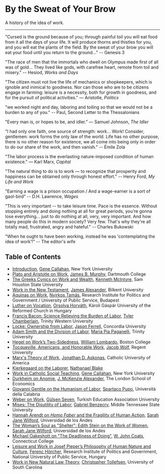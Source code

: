 # By the Sweat of Your Brow

A history of the idea of work.

__________

"Cursed is the ground because of you; through painful toil you will eat food from it
all the days of your life. It will produce thorns and thistles for you,
and you will eat the plants of the field. By the sweat of your brow
you will eat your food until you return to the ground..." -- Genesis 3

"The race of men that the immortals who dwell on Olympus made first of all was
of gold... They lived like gods, with carefree heart, remote from toil and
misery." -- Hesiod, *Works and Days*

"The citizen must not live the life of mechanics or shopkeepers, which is
ignoble and inimical to goodness. Nor can those who are to be citizens engage
in farming: leisure is a necessity, both for growth in goodness, and for the
pursuit of political activities." — Aristotle, *Politics*

"we worked night and day, laboring and toiling so that we would not be a burden
to any of you." -- Paul, Second Letter to the Thessalonians

"Every man is, or hopes to be, and idler.” — Samuel Johnson, *The Idler*

"I had only one faith, one source of strength: work... Work! Consider, gentlemen:
work forms the only law of the world. Life has no other purpose, there is no
other reason for existence, we all come into being only in order to do our
share of the work, and then vanish." -- Émile Zola

"The labor process is the everlasting nature-imposed condition of human
existence." — Karl Marx, *Capital*

"The natural thing to do is to work — to recognize that prosperity and
happiness can be obtained only through honest effort." -- Henry Ford, *My Life
and Work*

"Earning a wage is a prison occupation / 
And a wage-earner is a sort of gaol-bird" -- D.H. Lawrence, *Wages*

"This is very important -- to take leisure time. Pace is the essence. Without
stopping entirely and doing nothing at all for great periods, you're gonna lose
everything... just to do nothing at all, very, very important. And how many
people do this in modern society? Very few. That's why they're all totally mad,
frustrated, angry and hateful." -- Charles Bukowski

"When he ought to have been working, instead he was 'contemplating the idea of
work'!" -- The editor's wife


## Table of Contents

- [Introduction](abstracts/intro.md), [Gene Callahan](bios/callahan.md), New York University
- [Plato and Aristotle on Work](abstracts/plato.md), [James B. Murphy](bios/murphy.md), Dartmouth College
- [The Greeks Cynics on Work and Wealth](abstracts/cynics.md), [Kenneth
McIntyre](bios/mcintyre.md), Sam Houston State University
- [Work in the New Testament](abstracts/newtestament.md), [James
Alexander](bios/alexander.md), Bilkent University
- [Aquinas on Work](abstracts/aquinas.md), [Nyirkos Tamás](bios/nyirkos.md), Research Institute for Politics and Government /
University of Public Service, Budapest
- [Luther on Vocation](abstracts/luther.md), [Orsolya Horváth](bios/horvath.md), Károli Gáspár University of
the Reformed Church in Hungary
- [Francis Bacon: Science Relieving the Burden of Labor](abstracts/bacon.md),
[Tyler Chamberlain](bios/chamberlain.md), Trinity Western University
- [Locke: Ownership from Labor](abstracts/locke.md), [Jason
Ferrell](bios/ferrell.md), Concordia University
- [Adam Smith and the Division of Labor](abstracts/smith.md), [Maria Pia
Paganelli](bios/paganelli.md), Trinity University
- [Hegel on Work’s Two-Sidedness](abstracts/hegel.md), [William
Lombardo](bios/lombardo.md), Boston College
- [Tocqueville, Americans, and Honorable Work](abstracts/tocqueville.md), 
[Jacob Wolf](bios/wolf.md), Regent University
- [Marx's Theory of Work](abstracts/marx.md), [Jonathan D. Askonas](bios/askonas.md), Catholic University of America
- [Kierkegaard on the Laborer](abstracts/kierkegaard.md), [Nathanael Blake](bios/blake.md)
- [Work in Catholic Social Teaching](abstracts/cst.md), [Gene Callahan](bios/callahan.md), New York University
- [Durkheim on Anomie](abstracts/durkheim.md), [J. McKenzie Alexander](bios/jmalexander.md), The London
School of Economics
- [Giovanni Gentile on the Humanism of Labor](abstracts/gentile.md), [Spartaco Pupo](bios/pupo.md), Università della
Calabria
- [Weber on Work](abstracts/weber.md), [Gülşen Seven](bios/seven.md), Turkish Education Association University
- [Mises: The Disutility of Labor](abstracts/mises.md), [Gabriel
Benzecry](bios/benzecry.md), Middle Tennessee State
University
- [Hannah Arendt on *Homo Faber* and the Fragility of Human
Action](abstracts/arendt.md), [Sarah Jane Wilford](bios/wilford.md), Universidad de los Andes
- [The Woman’s Soul as "Shelter": Edith Stein on the Work of Women](abstracts/stein.md), [Sarah Jane Wilford](bios/wilford.md), Universidad de los Andes
- [Michael Oakeshott on "The Deadliness of Doing"](abstracts/oakeshott.md), [W. John
Coats](bios/coats.md), Connecticut College
- [Leisure and Work in Josef Pieper’s Philosophy of Human Nature and
Culture](abstracts.pieper.md), 
[Ferenc Hörcher](bios/horcher.md), Research Institute of Politics and Government, National University of Public Service,
Hungary
- [Work in New Natural Law Theory](abstracts/nnlt.md), [Christopher Tollefsen](bios/tollefsen.md), University of South
Carolina

